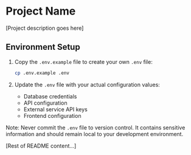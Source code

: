 # Project Name

[Project description goes here]

## Environment Setup

1. Copy the `.env.example` file to create your own `.env` file:

   ```bash
   cp .env.example .env
   ```

2. Update the `.env` file with your actual configuration values:
   - Database credentials
   - API configuration
   - External service API keys
   - Frontend configuration

Note: Never commit the `.env` file to version control. It contains sensitive information and should remain local to your development environment.

[Rest of README content...]
